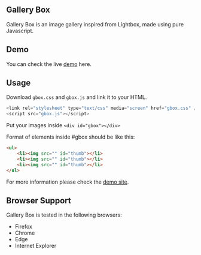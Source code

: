 Gallery Box
------------

Gallery Box is an image gallery inspired from Lightbox, made using pure Javascript.

Demo
------------
You can check the live [demo](http://chcepe-gbox.azurewebsites.net/ "demo") here.

Usage
------------
Download `gbox.css` and `gbox.js` and link it to your HTML.
```javascript
<link rel="stylesheet" type="text/css" media="screen" href="gbox.css" />
<script src="gbox.js"></script>
```
Put your images inside `<div id="gbox"></div>`

Format of elements inside #gbox should be like this:

```html
<ul>
	<li><img src="" id="thumb"></li>
	<li><img src="" id="thumb"></li>
	<li><img src="" id="thumb"></li>
</ul>
```
For more information please check the [demo site](http://chcepe-gbox.azurewebsites.net/ "demo site").

Browser Support
------------
Gallery Box is tested in the following browsers:
- Firefox
- Chrome
- Edge
- Internet Explorer
